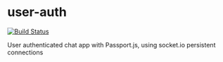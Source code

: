 user-auth
=========
[![Build Status](https://travis-ci.org/cvince/user-auth.svg?branch=master)](https://travis-ci.org/cvince/user-auth)

User authenticated chat app with Passport.js, using socket.io persistent connections
